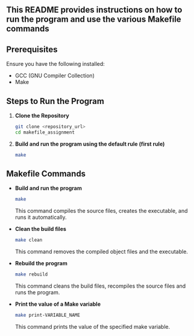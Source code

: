 ## This README provides instructions on how to run the program and use the various Makefile commands

## Prerequisites

Ensure you have the following installed:
- GCC (GNU Compiler Collection) 
- Make

## Steps to Run the Program

1. **Clone the Repository**
    ```sh
    git clone <repository_url>
    cd makefile_assignment
    ```

2. **Build and run the program using the default rule (first rule)**
    ```sh
    make
    ```

## Makefile Commands

- **Build and run the program**
  ```sh
  make
  ```
  This command compiles the source files, creates the executable, and runs it automatically.

- **Clean the build files**
  ```sh
  make clean
  ```
  This command removes the compiled object files and the executable.

- **Rebuild the program**
  ```sh
  make rebuild
  ```
  This command cleans the build files, recompiles the source files and runs the program.

- **Print the value of a Make variable**
  ```sh
  make print-VARIABLE_NAME
  ```
  This command prints the value of the specified make variable.

  